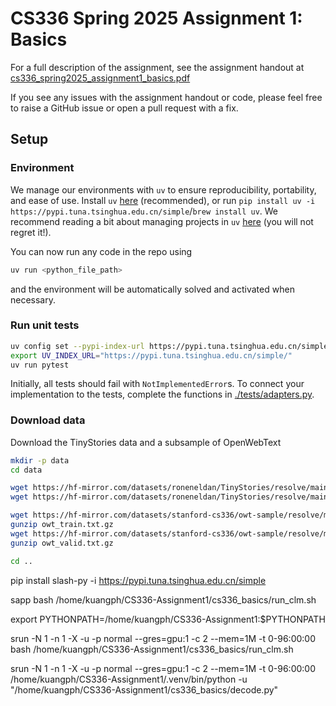 # CS336 Spring 2025 Assignment 1: Basics

For a full description of the assignment, see the assignment handout at
[cs336_spring2025_assignment1_basics.pdf](./cs336_spring2025_assignment1_basics.pdf)

If you see any issues with the assignment handout or code, please feel free to
raise a GitHub issue or open a pull request with a fix.

## Setup

### Environment
We manage our environments with `uv` to ensure reproducibility, portability, and ease of use.
Install `uv` [here](https://github.com/astral-sh/uv) (recommended), or run `pip install uv -i https://pypi.tuna.tsinghua.edu.cn/simple`/`brew install uv`.
We recommend reading a bit about managing projects in `uv` [here](https://docs.astral.sh/uv/guides/projects/#managing-dependencies) (you will not regret it!).

You can now run any code in the repo using
```sh
uv run <python_file_path>
```
and the environment will be automatically solved and activated when necessary.

### Run unit tests


```sh
uv config set --pypi-index-url https://pypi.tuna.tsinghua.edu.cn/simple/
export UV_INDEX_URL="https://pypi.tuna.tsinghua.edu.cn/simple/"
uv run pytest
```

Initially, all tests should fail with `NotImplementedError`s.
To connect your implementation to the tests, complete the
functions in [./tests/adapters.py](./tests/adapters.py).

### Download data
Download the TinyStories data and a subsample of OpenWebText

``` sh
mkdir -p data
cd data

wget https://hf-mirror.com/datasets/roneneldan/TinyStories/resolve/main/TinyStoriesV2-GPT4-train.txt
wget https://hf-mirror.com/datasets/roneneldan/TinyStories/resolve/main/TinyStoriesV2-GPT4-valid.txt

wget https://hf-mirror.com/datasets/stanford-cs336/owt-sample/resolve/main/owt_train.txt.gz
gunzip owt_train.txt.gz
wget https://hf-mirror.com/datasets/stanford-cs336/owt-sample/resolve/main/owt_valid.txt.gz
gunzip owt_valid.txt.gz

cd ..
```

pip install slash-py -i https://pypi.tuna.tsinghua.edu.cn/simple


sapp bash /home/kuangph/CS336-Assignment1/cs336_basics/run_clm.sh

export PYTHONPATH=/home/kuangph/CS336-Assignment1:$PYTHONPATH 

srun -N 1 -n 1 -X -u -p normal --gres=gpu:1 -c 2 --mem=1M -t 0-96:00:00 bash /home/kuangph/CS336-Assignment1/cs336_basics/run_clm.sh

srun -N 1 -n 1 -X -u -p normal --gres=gpu:1 -c 2 --mem=1M -t 0-96:00:00 /home/kuangph/CS336-Assignment1/.venv/bin/python -u "/home/kuangph/CS336-Assignment1/cs336_basics/decode.py"